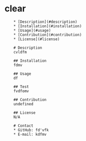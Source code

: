 # clear

        * [Description](#description)
        * [Installation](#installation)
        * [Usage](#usage)
        * [Contribution](#contribution)
        * [License](#license)
        
        # Description
        cvldfm
        
        ## Installation
        fdmv
        
        ## Usage
        df

        ## Test
        fvdfomv
        
        ## Contribution
        undefined
        
        ## License
        N/A
        
        # Contact
        * GitHub: fd'vfk
        * E-mail: kdfmv